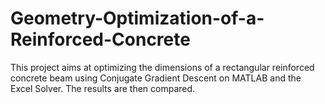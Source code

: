 # Geometry-Optimization-of-a-Reinforced-Concrete
This project aims at optimizing the dimensions of a rectangular reinforced concrete beam using Conjugate Gradient Descent on MATLAB and the Excel Solver. The results are then compared.
